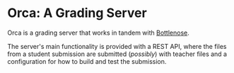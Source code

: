 # Orca: A Grading Server

Orca is a grading server that works in tandem with [Bottlenose](https://github.com/codegrade/bottlenose).

The server's main functionality is provided with a REST API, where the files from a student submission are submitted (_possibly_) with
teacher files and a configuration for how to build and test the submission.
